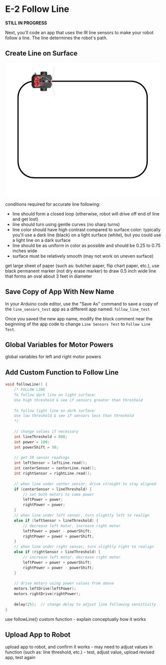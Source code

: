 # E-2 Follow Line

**STILL IN PROGRESS**

Next, you'll code an app that uses the IR line sensors to make your robot follow a line. The line determines the robot's path.

## Create Line on Surface

![](../../.gitbook/assets/follow-line-diagram.png)

conditions required for accurate line following:

* line should form a closed loop \(otherwise, robot will drive off end of line and get lost\)
* line should turn using gentle curves \(no sharp turns\)
* line color should have high contrast compared to surface color:  typically you'll use a dark line \(black\) on a light surface \(white\), but you could use a light line on a dark surface
* line should be as uniform in color as possible and should be 0.25 to 0.75 inches wide
* surface must be relatively smooth \(may not work on uneven surface\)

get large sheet of paper \(such as: butcher paper, flip chart paper, etc.\), use black permanent marker \(not dry erase marker\) to draw 0.5 inch wide line that forms an oval about 3 feet in diameter

## Save Copy of App With New Name <a id="save-copy-of-app-with-new-name"></a>

In your Arduino code editor, use the "Save As" command to save a copy of the `line_sensors_test` app as a different app named: `follow_line_test`

Once you saved the new app name, modify the block comment near the beginning of the app code to change `Line Sensors Test` to `Follow Line Test`.

## Global Variables for Motor Powers

global variables for left and right motor powers

## Add Custom Function to Follow Line

```cpp
void followLine() {
    /* FOLLOW LINE
    To follow dark line on light surface:
    Use high threshold & see if sensors greater than threshold

    To follow light line on dark surface:
    Use low threshold & see if sensors less than threshold
    */

    // change values if necessary
    int lineThreshold = 800;
    int power = 100;
    int powerShift = 50;

    // get IR sensor readings
    int leftSensor = leftLine.read();
    int centerSensor = centerLine.read();
    int rightSensor = rightLine.read();

    // when line under center sensor, drive straight to stay aligned
    if (centerSensor > lineThreshold) {
        // set both motors to same power
        leftPower = power;
        rightPower = power;
    }
    // when line under left sensor, turn slightly left to realign
    else if (leftSensor > lineThreshold) {
        // decrease left motor, increase right motor
        leftPower = power - powerShift;
        rightPower = power + powerShift;
    } 
    // when line under right sensor, turn slightly right to realign
    else if (rightSensor > lineThreshold) {
        // increase left motor, decrease right motor
        leftPower = power + powerShift;
        rightPower = power - powerShift;
    }

    // drive motors using power values from above
    motors.leftDrive(leftPower);
    motors.rightDrive(rightPower);

    delay(25);  // change delay to adjust line following sensitivity    
}
```

use followLine\(\) custom function - explain conceptually how it works

## Upload App to Robot

upload app to robot, and confirm it works - may need to adjust values in function \(such as: line threshold, etc.\) - test, adjust value, upload revised app, test again


